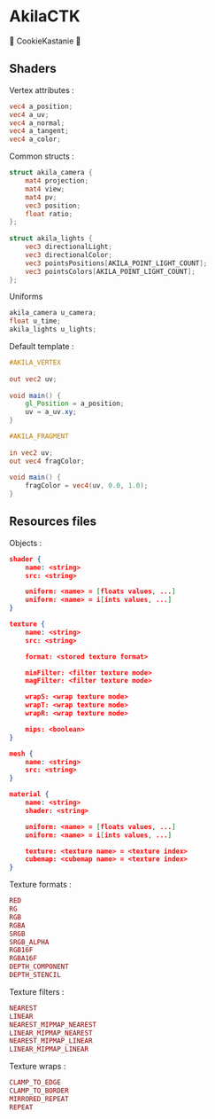 ﻿# AkilaCTK

🍪 CookieKastanie 🍪

## Shaders

Vertex attributes :

```glsl
vec4 a_position;
vec4 a_uv;
vec4 a_normal;
vec4 a_tangent;
vec4 a_color;
```

Common structs :

```glsl
struct akila_camera {
	mat4 projection;
	mat4 view;
	mat4 pv;
	vec3 position;
	float ratio;
};
	
struct akila_lights {
	vec3 directionalLight;
	vec3 directionalColor;
	vec3 pointsPositions[AKILA_POINT_LIGHT_COUNT];
	vec3 pointsColors[AKILA_POINT_LIGHT_COUNT];
};
```

Uniforms

```glsl
akila_camera u_camera;
float u_time;
akila_lights u_lights;
```

Default template :

```glsl
#AKILA_VERTEX
	
out vec2 uv;
	
void main() {
	gl_Position = a_position;
	uv = a_uv.xy;
}

#AKILA_FRAGMENT
	
in vec2 uv;
out vec4 fragColor;
	
void main() {
	fragColor = vec4(uv, 0.0, 1.0);
}
```

## Resources files

Objects :

```json
shader {
	name: <string>
	src: <string>

	uniform: <name> = [floats values, ...]
	uniform: <name> = i[ints values, ...]
}

texture {
	name: <string>
	src: <string>

	format: <stored texture format>

	minFilter: <filter texture mode>
	magFilter: <filter texture mode>

	wrapS: <wrap texture mode>
	wrapT: <wrap texture mode>
	wrapR: <wrap texture mode>

	mips: <boolean>
}

mesh {
	name: <string>
	src: <string>
}

material {
	name: <string>
	shader: <string>

	uniform: <name> = [floats values, ...]
	uniform: <name> = i[ints values, ...]

	texture: <texture name> = <texture index>
	cubemap: <cubemap name> = <texture index>
}
```

Texture formats :

```php
RED
RG
RGB
RGBA
SRGB
SRGB_ALPHA
RGB16F
RGBA16F
DEPTH_COMPONENT
DEPTH_STENCIL
```

Texture filters :

```php
NEAREST
LINEAR
NEAREST_MIPMAP_NEAREST
LINEAR_MIPMAP_NEAREST
NEAREST_MIPMAP_LINEAR
LINEAR_MIPMAP_LINEAR
```

Texture wraps :

```php
CLAMP_TO_EDGE
CLAMP_TO_BORDER
MIRRORED_REPEAT
REPEAT
```
